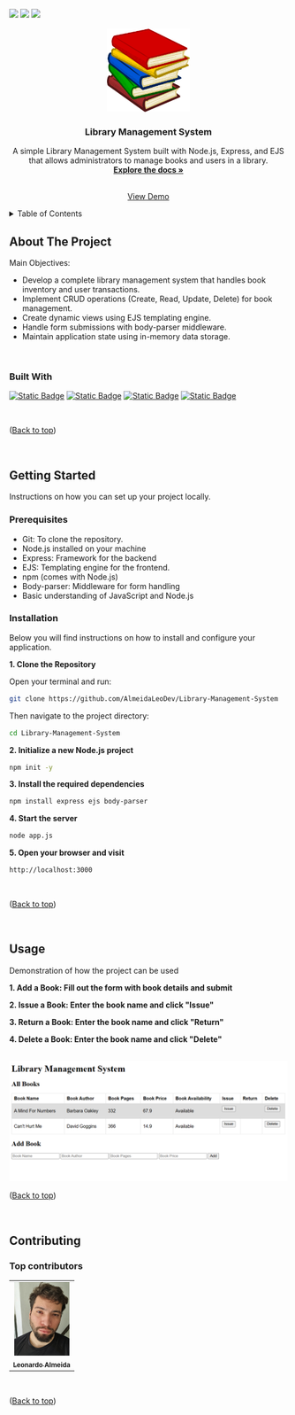 <a id="readme-top"></a>

<div> 
  <a href="https://www.youtube.com/@AlmeidaVerse" target="_blank"><img src="https://img.shields.io/badge/YouTube-FF0000?style=for-the-badge&logo=youtube&logoColor=white" target="_blank"></a>
  <a href = "mailto:almeidaleo.dev@gmail.com"><img src="https://img.shields.io/badge/-Gmail-%23333?style=for-the-badge&logo=gmail&logoColor=white" target="_blank"></a>
  <a href="https://www.linkedin.com/in/almeidaleo-dev/" target="_blank"><img src="https://img.shields.io/badge/-LinkedIn-%230077B5?style=for-the-badge&logo=linkedin&logoColor=white" target="_blank"></a> 
</div>

<br />

<!-- PROJECT LOGO -->
<div align="center">
  <a href="https://github.com/AlmeidaLeoDev/EventosPro">
    <img src="backend/img/logo.png" alt="Logo" width="150" height="150">
  </a>
  <h3 align="center">Library Management System</h3>
</div>


<div>
  <div align="center">
    A simple Library Management System built with Node.js, Express, and EJS that allows administrators to manage books and users in a library.
  </div>

  <div align="center">
    <a href="#about-the-project"><strong>Explore the docs »</strong></a>
  
  <p>
    <br />
    <a href="#usage">View Demo</a>
  </p>
</div>


<!-- TABLE OF CONTENTS -->
<details>
  <summary>Table of Contents</summary>
  <ol>
    <li>
      <a href="#about-the-project">About The Project</a>
      <ul>
        <li><a href="#built-with">Built With</a></li>
      </ul>
    </li>
    <li>
      <a href="#getting-started">Getting Started</a>
      <ul>
        <li><a href="#prerequisites">Prerequisites</a></li>
        <li><a href="#installation">Installation</a></li>
      </ul>
    </li>
    <li><a href="#usage">Usage</a></li>
    <li>
      <a href="#contributing">Contributing</a>
      <ul>
        <li><a href="#top-contributors">Top contributors</a></li>
      </ul>
    </li>
  </ol>
</details>



<!-- ABOUT THE PROJECT -->
## About The Project

Main Objectives:

* Develop a complete library management system that handles book inventory and user transactions.
* Implement CRUD operations (Create, Read, Update, Delete) for book management.
* Create dynamic views using EJS templating engine.
* Handle form submissions with body-parser middleware.
* Maintain application state using in-memory data storage.

</br>

### Built With

[![Static Badge](https://img.shields.io/badge/javascript-black?style=for-the-badge&logo=javascript)](https://developer.mozilla.org/en-US/docs/Web/JavaScript)
[![Static Badge](https://img.shields.io/badge/Node.js-white?style=for-the-badge&logo=node.js&labelColor=white)](https://nodejs.org/en)
[![Static Badge](https://img.shields.io/badge/html-white?style=for-the-badge&logo=html5)](https://developer.mozilla.org/en-US/docs/Web/HTML)
[![Static Badge](https://img.shields.io/badge/css-white?style=for-the-badge&logo=css3&logoColor=%231572B6)](https://developer.mozilla.org/en-US/docs/Web/CSS)

<br />
<p align="left">(<a href="#readme-top">Back to top</a>)</p>
<br />

<!-- GETTING STARTED -->
## Getting Started

Instructions on how you can set up your project locally.

### Prerequisites

* Git: To clone the repository.
* Node.js installed on your machine
* Express: Framework for the backend
* EJS: Templating engine for the frontend.
* npm (comes with Node.js)
* Body-parser: Middleware for form handling
* Basic understanding of JavaScript and Node.js


### Installation

Below you will find instructions on how to install and configure your application.

**1. Clone the Repository**

Open your terminal and run:

```bash
git clone https://github.com/AlmeidaLeoDev/Library-Management-System
```
Then navigate to the project directory:
```bash
cd Library-Management-System
```

**2. Initialize a new Node.js project**

```bash
npm init -y
```

**3. Install the required dependencies**

```bash
npm install express ejs body-parser
```

**4. Start the server**

```bash
node app.js
```

**5. Open your browser and visit**

```bash
http://localhost:3000
```

<br />
<p align="left">(<a href="#readme-top">Back to top</a>)</p>
<br />


<!-- USAGE -->
## Usage

Demonstration of how the project can be used

<div align="left">

**1. Add a Book: Fill out the form with book details and submit**

**2. Issue a Book: Enter the book name and click "Issue"**

**3. Return a Book: Enter the book name and click "Return"**

**4. Delete a Book: Enter the book name and click "Delete"**

<br/>

<img src="backend/img/homePrint.png" alt="demo" width="800" height="auto">

<br />
<p align="left">(<a href="#readme-top">Back to top</a>)</p>
<br />


<!-- CONTRIBUTING -->
## Contributing

### Top contributors

<table>
  <tr>
    <td align="center">
      <a href="https://www.linkedin.com/in/almeidaleo-dev/" target="_blank">
        <img src="backend/img/profile.jpg" width="100px;" alt="Leonardo Almeida Profile Picture"/><br>
        <sub>
          <b>Leonardo Almeida</b>
        </sub>
      </a>
    </td>
</table>

<br />
<p align="left">(<a href="#readme-top">Back to top</a>)</p>
<br />